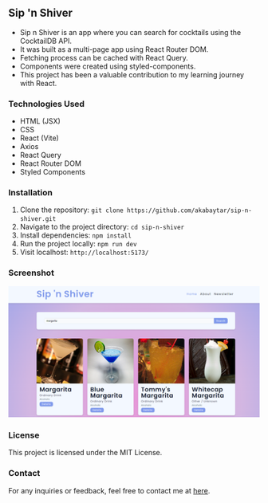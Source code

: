 ## Sip 'n Shiver

- Sip n Shiver is an app where you can search for cocktails using the CocktailDB API. 
- It was built as a multi-page app using React Router DOM.
- Fetching process can be cached with React Query. 
- Components were created using styled-components.
- This project has been a valuable contribution to my learning journey with React.

### Technologies Used

- HTML (JSX)
- CSS
- React (Vite)
- Axios
- React Query
- React Router DOM
- Styled Components

### Installation

1. Clone the repository:
   `git clone https://github.com/akabaytar/sip-n-shiver.git`
2. Navigate to the project directory:
   `cd sip-n-shiver`
3. Install dependencies:
   `npm install`
4. Run the project locally:
   `npm run dev`
5. Visit localhost:
   `http://localhost:5173/`

### Screenshot

![Screenshot](/public/screenshot.png)

### License

This project is licensed under the MIT License.

### Contact

For any inquiries or feedback, feel free to contact me at [here](mailto:contact@burakbilgili.co.uk).
